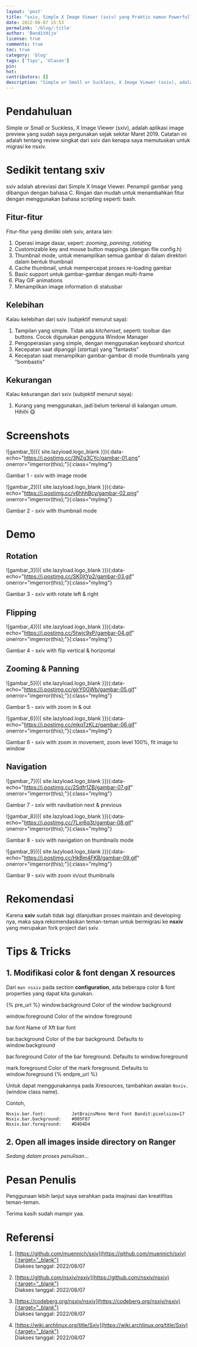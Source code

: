 ```yaml
---
layout: 'post'
title: "sxiv, Simple X Image Viewer (sxiv) yang Praktis namun Powerfull"
date: 2022-08-07 15:53
permalink: '/blog/:title'
author: 'BanditHijo'
license: true
comments: true
toc: true
category: 'blog'
tags: ['Tips', 'Ulasan']
pin:
hot:
contributors: []
description: "Simple or Small or Suckless, X Image Viewer (sxiv), adalah aplikasi image viewer yang sudah saya pergunakan sejak sekitar Maret 2019. Catatan ini adalah tentang review singkat dari sxiv dan kenapa saya memutuskan untuk migrasi ke nsxiv."
---
```


# Pendahuluan

Simple or Small or Suckless, X Image Viewer (sxiv), adalah aplikasi image preview yang sudah saya pergunakan sejak sekitar Maret 2019. Catatan ini adalah tentang review singkat dari sxiv dan kenapa saya memutuskan untuk migrasi ke nsxiv.

# Sedikit tentang sxiv

sxiv adalah abreviasi dari Simple X Image Viewer. Penampil gambar yang dibangun dengan bahasa C. Ringan dan mudah untuk menambahkan fitur dengan menggunakan bahasa scripting seperti: bash.

## Fitur-fitur

Fitur-fitur yang dimiliki oleh sxiv, antara lain:
1. Operasi image dasar, sepert: *zooming*, *panning*, *rotating*
1. Customizable key and mouse button mappings (dengan file config.h)
1. Thumbnail mode, untuk menampilkan semua gambar di dalam direktori dalam bentuk thumbnail
1. Cache thumbnail, untuk mempercepat proses re-loading gambar
1. Basic support untuk gambar-gambar dengan multi-frame
1. Play GIF animations
1. Menampilkan image information di statusbar

## Kelebihan

Kalau kelebihan dari sxiv (subjektif menurut saya):
1. Tampilan yang simple. Tidak ada *kitchenset*, seperti: toolbar dan buttons. Cocok digunakan pengguna Window Manager
1. Pengoperasian yang simple, dengan menggunakan keyboard shortcut
1. Kecepatan saat dipanggil (*startup*) yang "fantastis"
1. Kecepatan saat menampilkan gambar-gambar di mode thumbnails yang "bombastis"

## Kekurangan

Kalau kekurangan dari sxiv (subjektif menurut saya):
1. Kurang yang menggunakan, jadi belum terkenal di kalangan umum. Hihihi 😋

# Screenshots

![gambar_1]({{ site.lazyload.logo_blank }}){:data-echo="https://i.postimg.cc/3NZg3CYc/gambar-01.png" onerror="imgerror(this);"}{:class="myImg"}
<p class="img-caption">Gambar 1 - sxiv with image mode</p>

![gambar_2]({{ site.lazyload.logo_blank }}){:data-echo="https://i.postimg.cc/y6hhhBcy/gambar-02.png" onerror="imgerror(this);"}{:class="myImg"}
<p class="img-caption">Gambar 2 - sxiv with thumbnail mode</p>

# Demo

## Rotation

![gambar_3]({{ site.lazyload.logo_blank }}){:data-echo="https://i.postimg.cc/SK0jtYp2/gambar-03.gif" onerror="imgerror(this);"}{:class="myImg"}
<p class="img-caption">Gambar 3 - sxiv with rotate left & right</p>

## Flipping

![gambar_4]({{ site.lazyload.logo_blank }}){:data-echo="https://i.postimg.cc/5twjc9xP/gambar-04.gif" onerror="imgerror(this);"}{:class="myImg"}
<p class="img-caption">Gambar 4 - sxiv with flip vertical & horizontal</p>

## Zooming & Panning

![gambar_5]({{ site.lazyload.logo_blank }}){:data-echo="https://i.postimg.cc/gjrY0GWb/gambar-05.gif" onerror="imgerror(this);"}{:class="myImg"}
<p class="img-caption">Gambar 5 - sxiv with zoom in & out</p>

![gambar_6]({{ site.lazyload.logo_blank }}){:data-echo="https://i.postimg.cc/mkqTzKLz/gambar-06.gif" onerror="imgerror(this);"}{:class="myImg"}
<p class="img-caption">Gambar 6 - sxiv with zoom in movement, zoom level 100%, fit image to window</p>

## Navigation

![gambar_7]({{ site.lazyload.logo_blank }}){:data-echo="https://i.postimg.cc/2Sdfr1ZB/gambar-07.gif" onerror="imgerror(this);"}{:class="myImg"}
<p class="img-caption">Gambar 7 - sxiv with navibation next & previous</p>

![gambar_8]({{ site.lazyload.logo_blank }}){:data-echo="https://i.postimg.cc/7Lxr6q3t/gambar-08.gif" onerror="imgerror(this);"}{:class="myImg"}
<p class="img-caption">Gambar 8 - sxiv with navigation on thumbnails mode</p>

![gambar_9]({{ site.lazyload.logo_blank }}){:data-echo="https://i.postimg.cc/HkBm4FKB/gambar-09.gif" onerror="imgerror(this);"}{:class="myImg"}
<p class="img-caption">Gambar 9 - sxiv with zoom in/out thumbnails</p>

# Rekomendasi

Karena **sxiv** sudah tidak lagi dilanjutkan proses maintain and developing nya, maka saya rekomendasikan teman-teman untuk bermigrasi ke **nsxiv** yang merupakan fork project dari sxiv.

# Tips & Tricks

## 1. Modifikasi color & font dengan X resources

Dari `man nsxiv` pada section **configuration**, ada beberapa color & font properties yang dapat kita gunakan.

{% pre_url %}
window.background
       Color of the window background

window.foreground
       Color of the window foreground

bar.font
       Name of Xft bar font

bar.background
       Color of the bar background. Defaults to window.background

bar.foreground
       Color of the bar foreground. Defaults to window.foreground

mark.foreground
       Color of the mark foreground. Defaults to window.foreground
{% endpre_url %}

Untuk dapat menggunakannya pada Xresources, tambahkan awalan `Nsxiv.` (window class name).

Contoh,

```
Nsxiv.bar.font:          JetBrainsMono Nerd Font Bandit:pixelsize=17
Nsxiv.bar.background:    #005F87
Nsxiv.bar.foreground:    #D4D4D4
```

## 2. Open all images inside directory on Ranger

*Sedang dalam proses penulisan...*

# Pesan Penulis

Penggunaan lebih lanjut saya serahkan pada imajinasi dan kreatifitas teman-teman.

Terima kasih sudah mampir yaa.

# Referensi

1. [https://github.com/muennich/sxiv](https://github.com/muennich/sxiv){:target="_blank"}
<br>Diakses tanggal: 2022/08/07

1. [https://github.com/nsxiv/nsxiv](https://github.com/nsxiv/nsxiv){:target="_blank"}
<br>Diakses tanggal: 2022/08/07

1. [https://codeberg.org/nsxiv/nsxiv](https://codeberg.org/nsxiv/nsxiv){:target="_blank"}
<br>Diakses tanggal: 2022/08/07

1. [https://wiki.archlinux.org/title/Sxiv](https://wiki.archlinux.org/title/Sxiv){:target="_blank"}
<br>Diakses tanggal: 2022/08/07

